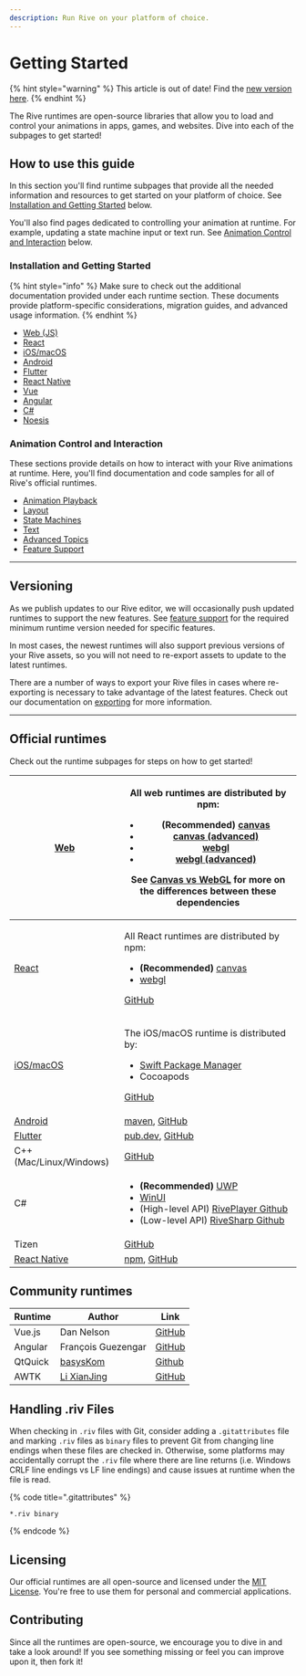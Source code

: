 ```yaml
---
description: Run Rive on your platform of choice.
---
```


# Getting Started

{% hint style="warning" %}
This article is out of date! Find the [new version here](https://rive.app/community/doc/getting-started/docxMZXGxnHR).
{% endhint %}

The Rive runtimes are open-source libraries that allow you to load and control your animations in apps, games, and websites. Dive into each of the subpages to get started!

## How to use this guide

In this section you'll find runtime subpages that provide all the needed information and resources to get started on your platform of choice. See [Installation and Getting Started](overview.md#installation-and-getting-started) below.

You'll also find pages dedicated to controlling your animation at runtime. For example, updating a state machine input or text run. See [Animation Control and Interaction](overview.md#animation-control-and-interaction) below.

### Installation and Getting Started

{% hint style="info" %}
Make sure to check out the additional documentation provided under each runtime section. These documents provide platform-specific considerations, migration guides, and advanced usage information.
{% endhint %}

* [Web (JS)](overview/web-js/)
* [React](overview/react/)
* [iOS/macOS](overview/ios/)
* [Android](overview/android.md)
* [Flutter](overview/flutter.md)
* [React Native](overview/react-native/)
* [Vue](overview/vue.md)
* [Angular](overview/angular.md)
* [C#](https://github.com/CommunityToolkit/Labs-Windows/blob/main/components/RivePlayer/samples/RivePlayer.md)
* [Noesis](overview/noesis.md)

### Animation Control and Interaction

These sections provide details on how to interact with your Rive animations at runtime. Here, you'll find documentation and code samples for all of Rive's official runtimes.

* [Animation Playback](playback.md)
* [Layout](layout.md)
* [State Machines](../editor/state-machine/)
* [Text](text.md)
* [Advanced Topics](advanced\_topics/)
* [Feature Support](feature-support.md)

***

## Versioning

As we publish updates to our Rive editor, we will occasionally push updated runtimes to support the new features. See [feature support](feature-support.md) for the required minimum runtime version needed for specific features.

In most cases, the newest runtimes will also support previous versions of your Rive assets, so you will not need to re-export assets to update to the latest runtimes.

There are a number of ways to export your Rive files in cases where re-exporting is necessary to take advantage of the latest features. Check out our documentation on [exporting](../editor/exporting.md) for more information.

***

## Official runtimes

Check out the runtime subpages for steps on how to get started!

| [Web](overview/web-js/)                | <p>All web runtimes are distributed by npm:</p><ul><li><strong>(Recommended)</strong> <a href="https://www.npmjs.com/package/@rive-app/canvas">canvas</a></li><li><a href="https://www.npmjs.com/package/@rive-app/canvas-advanced">canvas (advanced)</a></li><li><a href="https://www.npmjs.com/package/@rive-app/webgl">webgl</a></li><li><a href="https://www.npmjs.com/package/@rive-app/webgl-advanced">webgl (advanced)</a></li></ul><p>See <a href="overview/web-js/canvas-vs-webgl.md">Canvas vs WebGL</a> for more on the differences between these dependencies</p>                                                                                           |
| -------------------------------------- | ----------------------------------------------------------------------------------------------------------------------------------------------------------------------------------------------------------------------------------------------------------------------------------------------------------------------------------------------------------------------------------------------------------------------------------------------------------------------------------------------------------------------------------------------------------------------------------------------------------------------------------------------------------------------- |
| [React](overview/react/)               | <p>All React runtimes are distributed by npm:</p><ul><li><strong>(Recommended)</strong> <a href="https://www.npmjs.com/package/@rive-app/react-canvas">canvas</a></li><li><a href="https://www.npmjs.com/package/@rive-app/react-webgl">webgl</a></li></ul><p><a href="https://github.com/rive-app/rive-react">GitHub</a></p>                                                                                                                                                                                                                                                                                                                                           |
| [iOS/macOS](overview/ios/)             | <p>The iOS/macOS runtime is distributed by:</p><ul><li><a href="https://swiftpackageregistry.com/rive-app/rive-ios">Swift Package Manager</a></li><li>Cocoapods</li></ul><p><a href="https://github.com/rive-app/rive-ios">GitHub</a></p>                                                                                                                                                                                                                                                                                                                                                                                                                               |
| [Android](overview/android.md)         | [maven](https://search.maven.org/artifact/app.rive/rive-android), [GitHub](https://github.com/rive-app/rive-android)                                                                                                                                                                                                                                                                                                                                                                                                                                                                                                                                                    |
| [Flutter](overview/flutter.md)         | ​[pub.dev](https://pub.dev/packages/rive), [GitHub](https://github.com/rive-app/rive-flutter)​                                                                                                                                                                                                                                                                                                                                                                                                                                                                                                                                                                          |
| C++ (Mac/Linux/Windows)                | ​[GitHub](https://github.com/rive-app/rive-cpp)                                                                                                                                                                                                                                                                                                                                                                                                                                                                                                                                                                                                                         |
| C#                                     | <ul><li><strong>(Recommended)</strong> <a href="https://dev.azure.com/dotnet/CommunityToolkit/_artifacts/feed/CommunityToolkit-Labs/NuGet/CommunityToolkit.Labs.Uwp.RivePlayer/overview/0.0.1">UWP</a></li><li><a href="https://dev.azure.com/dotnet/CommunityToolkit/_artifacts/feed/CommunityToolkit-Labs/NuGet/CommunityToolkit.Labs.WinUI.RivePlayer/overview/0.0.1">WinUI</a></li><li>(High-level API) <a href="https://github.com/CommunityToolkit/Labs-Windows/blob/main/labs/RivePlayer/samples/RivePlayer.Samples/RivePlayer.md">RivePlayer Github</a></li><li>(Low-level API) <a href="https://github.com/rive-app/rive-sharp">RiveSharp Github</a></li></ul> |
| Tizen                                  | [GitHub](https://github.com/rive-app/rive-tizen)                                                                                                                                                                                                                                                                                                                                                                                                                                                                                                                                                                                                                        |
| [React Native](overview/react-native/) | [npm](https://www.npmjs.com/package/rive-react-native), [GitHub](https://github.com/rive-app/rive-react-native)                                                                                                                                                                                                                                                                                                                                                                                                                                                                                                                                                         |

## Community runtimes

| Runtime | Author                                       | Link                                                            |
| ------- | -------------------------------------------- | --------------------------------------------------------------- |
| Vue.js  | Dan Nelson                                   | [GitHub](https://github.com/Coded-Clouds/Rive\_Vue\_ExampleApp) |
| Angular | François Guezengar                           | [GitHub](https://github.com/dappsnation/ng-rive)                |
| QtQuick | [basysKom](https://github.com/basysKom)      | [Github](https://github.com/basysKom/RiveQtQuickPlugin)         |
| AWTK    | [Li XianJing](https://twitter.com/xianjimli) | [GitHub](https://github.com/zlgopen/awtk-widget-rive)           |

## Handling .riv Files

When checking in `.riv` files with Git, consider adding a `.gitattributes` file and marking `.riv` files as `binary` files to prevent Git from changing line endings when these files are checked in. Otherwise, some platforms may accidentally corrupt the `.riv` file where there are line returns (i.e. Windows CRLF line endings vs LF line endings) and cause issues at runtime when the file is read.

{% code title=".gitattributes" %}
```
*.riv binary
```
{% endcode %}

## Licensing

Our official runtimes are all open-source and licensed under the [MIT License](https://choosealicense.com/licenses/mit/). You're free to use them for personal and commercial applications.

## Contributing

Since all the runtimes are open-source, we encourage you to dive in and take a look around! If you see something missing or feel you can improve upon it, then fork it!
